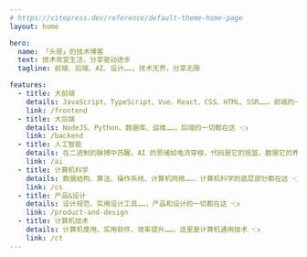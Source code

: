 ```yaml
---
# https://vitepress.dev/reference/default-theme-home-page
layout: home

hero:
  name: 「头哥」的技术博客
  text: 技术改变生活，分享驱动进步
  tagline: 前端、后端、AI、设计……，技术无界，分享无限

features:
  - title: 大前端
    details: JavaScript、TypeScript、Vue、React、CSS、HTML、SSR……，前端的一切都在这 👈
    link: /frontend
  - title: 大后端
    details: NodeJS、Python、数据库、运维……，后端的一切都在这 👈
    link: /backend
  - title: 人工智能
    details: 在二进制的脉搏中苏醒，AI 的思绪如电流穿梭，代码是它的摇篮，数据它的养分 —— AI 🤖
    link: /ai
  - title: 计算机科学
    details: 数据结构、算法、操作系统、计算机网络……，计算机科学的底层部分都在这 👈
    link: /cs
  - title: 产品&设计
    details: 设计规范、实用设计工具……，产品和设计的一切都在这 👈
    link: /product-and-design
  - title: 计算机技术
    details: 计算机使用、实用软件、效率提升……，这里是计算机通用技术 👈
    link: /ct
---
```


<script setup>
import ArticleList from './ArticleList.vue';

</script>

<div>
  <ArticleList title="最新文章" />
</div>